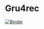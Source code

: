 # Gru4rec
[![Binder](https://mybinder.org/badge_logo.svg)](https://mybinder.org/v2/gh/yahyaoui-elyes/Customer_value_challenge/HEAD)
